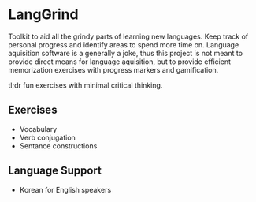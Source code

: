 LangGrind
=========

Toolkit to aid all the grindy parts of learning new languages. Keep track of
personal progress and identify areas to spend more time on. Language aquisition
software is a generally a joke, thus this project is not meant to provide
direct means for language aquisition, but to provide efficient memorization
exercises with progress markers and gamification.

tl;dr fun exercises with minimal critical thinking.

Exercises
---------
* Vocabulary
* Verb conjugation
* Sentance constructions

Language Support
----------------
* Korean for English speakers
